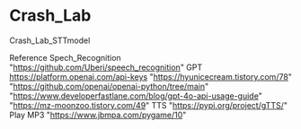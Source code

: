 # Crash_Lab
Crash_Lab_STTmodel

Reference 
Spech_Recognition
"https://github.com/Uberi/speech_recognition" 
GPT
https://platform.openai.com/api-keys
"https://hyunicecream.tistory.com/78"
"https://github.com/openai/openai-python/tree/main"
"https://www.developerfastlane.com/blog/gpt-4o-api-usage-guide"
"https://mz-moonzoo.tistory.com/49"
TTS
"https://pypi.org/project/gTTS/"
Play MP3
"https://www.jbmpa.com/pygame/10"
